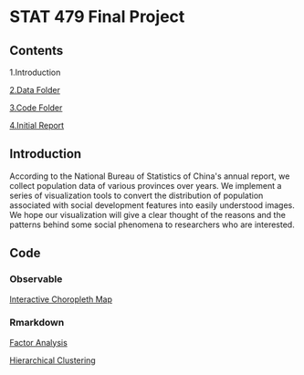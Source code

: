 # STAT 479 Final Project

## Contents

1.Introduction

[2.Data Folder](https://github.com/caoy98/stat479-population/tree/main/data)

[3.Code Folder](https://github.com/caoy98/stat479-population/tree/main/code)

[4.Initial Report]()

## Introduction
According to the National Bureau of Statistics of China's annual report, we collect population data of various provinces over years. We implement a series of visualization tools to convert the distribution of population associated with social development features into easily understood images. We hope our visualization will give a clear thought of the reasons and the patterns behind some social phenomena to researchers who are interested.

## Code

### Observable

[Interactive Choropleth Map]()

### Rmarkdown

[Factor Analysis](https://github.com/caoy98/stat479-population/blob/main/code/FactorAnalysis.R)

[Hierarchical Clustering](https://github.com/caoy98/stat479-population/blob/main/code/cluster.Rmd)
